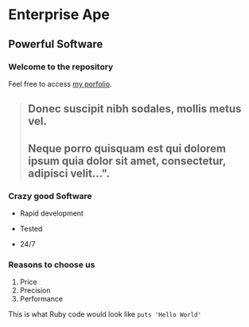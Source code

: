 Enterprise Ape
==============

Powerful Software
-----------------

### Welcome to the repository

Feel free to access [my porfolio](https://porfolio.jordanhudgens.com).

> ##  Donec suscipit nibh sodales, mollis metus vel.
>
>
> ## Neque porro quisquam est qui dolorem ipsum quia dolor sit amet, consectetur, adipisci **velit**...".

### Crazy good Software
* Rapid development
+ Tested
- 24/7

### Reasons to choose us
1. Price
2. Precision
3. Performance

This is what Ruby code would look like `puts 'Hello World'`